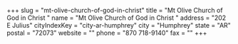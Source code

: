 +++
slug = "mt-olive-church-of-god-in-christ"
title = "Mt Olive Church of God in Christ "
name = "Mt Olive Church of God in Christ "
address = "202 E Julius"
cityIndexKey = "city-ar-humphrey"
city = "Humphrey"
state = "AR"
postal = "72073"
website = ""
phone = "870 718-9140"
fax = ""
+++
